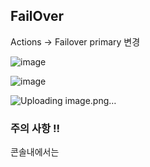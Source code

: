 ## FailOver

Actions -> Failover primary 변경

![image](https://user-images.githubusercontent.com/38831314/130563871-55980d6d-e889-446e-ad91-d7f2b58f401e.png)

![image](https://user-images.githubusercontent.com/38831314/130564130-5a87cede-fc5e-4c91-af38-a516ea276dc4.png)


![Uploading image.png…]()



### 주의 사항 !!

콘솔내에서는  


